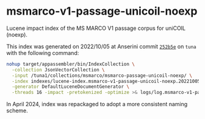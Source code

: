 # msmarco-v1-passage-unicoil-noexp

Lucene impact index of the MS MARCO V1 passage corpus for uniCOIL (noexp).

This index was generated on 2022/10/05 at Anserini commit [`252b5e`](https://github.com/castorini/anserini/commit/252b5e2087dd7b3b994d41a444d4ae0044519819) on `tuna` with the following command:

```bash
nohup target/appassembler/bin/IndexCollection \
  -collection JsonVectorCollection \
  -input /tuna1/collections/msmarco/msmarco-passage-unicoil-noexp/ \
  -index indexes/lucene-index.msmarco-v1-passage-unicoil-noexp.20221005.252b5e/ \
  -generator DefaultLuceneDocumentGenerator \
  -threads 16 -impact -pretokenized -optimize >& logs/log.msmarco-v1-passage-unicoil-noexp.20221005.252b5e &
```

In April 2024, index was repackaged to adopt a more consistent naming scheme.
